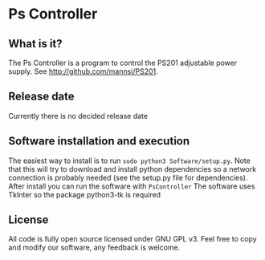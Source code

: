 Ps Controller
======

What is it?
------
The Ps Controller is a program to control the PS201 adjustable power supply. See http://github.com/mannsi/PS201. 

Release date
------
Currently there is no decided release date

Software installation and execution
------
The easiest way to install is to run `sudo python3 Software/setup.py`. Note that this will try to download and install python dependencies so a network connection is probably needed (see the setup.py file for dependencies).
After install you can run the software with `PsController`
The software uses TkInter so the package python3-tk is required

License
------
All code is fully open source licensed under GNU GPL v3. Feel free to copy and modify our software, any feedback is welcome.

